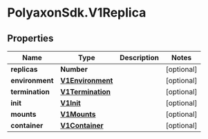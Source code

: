 # PolyaxonSdk.V1Replica

## Properties
Name | Type | Description | Notes
------------ | ------------- | ------------- | -------------
**replicas** | **Number** |  | [optional] 
**environment** | [**V1Environment**](V1Environment.md) |  | [optional] 
**termination** | [**V1Termination**](V1Termination.md) |  | [optional] 
**init** | [**V1Init**](V1Init.md) |  | [optional] 
**mounts** | [**V1Mounts**](V1Mounts.md) |  | [optional] 
**container** | [**V1Container**](V1Container.md) |  | [optional] 



